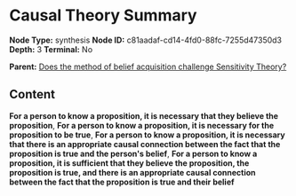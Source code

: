 # Causal Theory Summary

**Node Type:** synthesis
**Node ID:** c81aadaf-cd14-4fd0-88fc-7255d47350d3
**Depth:** 3
**Terminal:** No

**Parent:** [Does the method of belief acquisition challenge Sensitivity Theory?](does-the-method-of-belief-acquisition-challenge-sensitivity-theory.md)

## Content

**For a person to know a proposition, it is necessary that they believe the proposition**, **For a person to know a proposition, it is necessary for the proposition to be true**, **For a person to know a proposition, it is necessary that there is an appropriate causal connection between the fact that the proposition is true and the person's belief**, **For a person to know a proposition, it is sufficient that they believe the proposition, the proposition is true, and there is an appropriate causal connection between the fact that the proposition is true and their belief**
